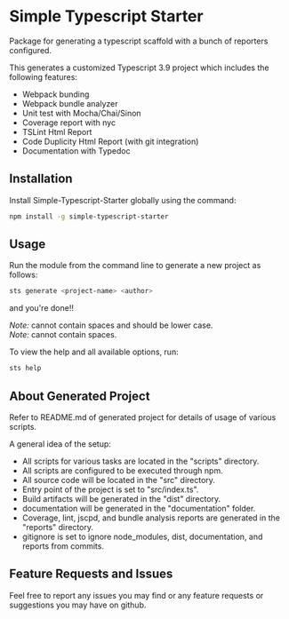 
# Simple Typescript Starter

Package for generating a typescript scaffold with a bunch of reporters configured.  
  
This generates a customized Typescript 3.9 project which includes the following features:
* Webpack bunding
* Webpack bundle analyzer
* Unit test with Mocha/Chai/Sinon
* Coverage report with nyc
* TSLint Html Report
* Code Duplicity Html Report (with git integration)
* Documentation with Typedoc

## Installation

Install Simple-Typescript-Starter globally using the command:
```bash
npm install -g simple-typescript-starter
```

## Usage

Run the module from the command line to generate a new project as follows:
```bash
sts generate <project-name> <author>
```
and you're done!!  
  
*Note:* <project-name> cannot contain spaces and should be lower case.  
*Note:* <author> cannot contain spaces.  
  
To view the help and all available options, run:
```bash
sts help
```

## About Generated Project 

Refer to README.md of generated project for details of usage of various scripts.  
  
A general idea of the setup:  
 - All scripts for various tasks are located in the "scripts" directory.
 - All scripts are configured to be executed through npm.
 - All source code will be located in the "src" directory.
 - Entry point of the project is set to "src/index.ts".
 - Build artifacts will be generated in the "dist" directory.
 - documentation will be generated in the "documentation" folder.
 - Coverage, lint, jscpd, and bundle analysis reports are generated in the "reports" directory.
 - gitignore is set to ignore node_modules, dist, documentation, and reports from commits.

## Feature Requests and Issues

Feel free to report any issues you may find or any feature requests or suggestions you may have on github.
